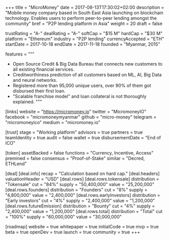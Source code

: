 +++
title = "MicroMoney"
date = 2017-08-13T17:30:02+02:00
description = "Mobile money company based in South East Asia launching on blockchain technology. Enables users to perform peer-to-peer lending amongst the community"
bref = "P2P lending platform in Asia"
weight = 20
draft = false

trustRating = "A-"
dealRating = "A-"
softCap = "$15 M"
hardCap = "$30 M"
platform = "Ethereum"
industry = "P2P lending"
currencyAccepted = "ETH"
startDate = 2017-10-18
endDate = 2017-11-18
founded = "Myanmar, 2015"

features = """
- Open Source Credit & Big Data Bureau that connects new customers to all existing financial services.
- Creditworthiness prediction of all customers based on ML, AI, Big Data and neural networks.
- Registered more than 95,000 unique users, over 90% of them got disbursed their first loan.
- "Scalable franchise model" and loan collateral is not thoroughly explained.
"""

[links]
  website = "https://micromoney.io"
  twitter = "MicromoneyIO"
  facebook = "micromoneymyanmar"
  github = "micro-money"
  telegram = "micromoneyico"
  medium = "micromoney.io"

[trust]
  stage = "Working platform"
  advisors = true
  partners = true
  teamIdentity = true
  audit = false
  wallet = true
  disbursementDate = "End of ICO"

[token]
  assetBacked = false
  functions = "Currency, Incentive, Access"
  premined = false
  consensus = "Proof-of-Stake"
  similar = "Decred, ETHLend"

[deal]
  [deal.info]
    recap = "Calculation based on hard cap."
  [deal.headers]
    valuationHeader = "USD"
  [deal.rows]
    [deal.rows.tokensale]
      distribution = "Tokensale"
      cut = "84%"
      supply = "50,400,000"
      value = "25,200,000"
    [deal.rows.founders]
      distribution = "Founders"
      cut = "8%"
      supply = "4,800,000"
      value = "2,400,000"
    [deal.rows.earlyInvestors]
      distribution = "Early investors"
      cut = "4%"
      supply = "2,400,000"
      value = "1,200,000"
    [deal.rows.futureEmission]
      distribution = "Bounty"
      cut = "4%"
      supply = "2,400,000"
      value = "1,200,000"
    [deal.rows.total]
      distribution = "Total"
      cut = "100%"
      supply = "60,000,000"
      value = "30,000,000"

[roadmap]
  website = true
  whitepaper = true
  initialCode = true
  mvp = true
  beta = true
  openDev = true
  launch = true
  community = true
+++
